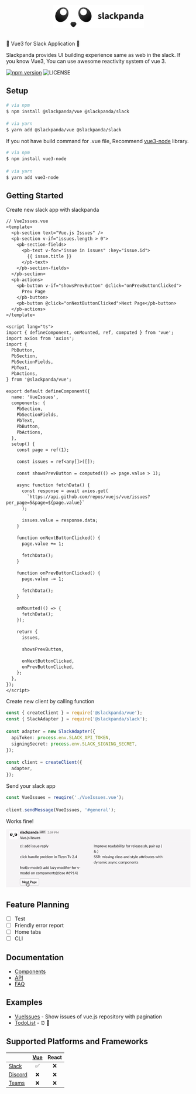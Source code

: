 <div align="center">
  <img src="docs/assets/slackpanda.png" width="250">
</div>

<br />

<p>🤖 Vue3 for Slack Application 🐼</p>

<p>Slackpanda provides UI building experience same as web in the slack. If you know Vue3, You can use awesome reactivity system of vue 3.</p>

[![npm version](https://badge.fury.io/js/slackpanda.svg)](https://badge.fury.io/js/slackpanda)
![LICENSE](https://img.shields.io/npm/l/slackpanda?color=blue)

## Setup

```bash
# via npm
$ npm install @slackpanda/vue @slackpanda/slack

# via yarn
$ yarn add @slackpanda/vue @slackpanda/slack
```

If you not have build command for .vue file, Recommend [vue3-node](https://github.com/Jungwoo-An/vue3-node) library.

```bash
# via npm
$ npm install vue3-node

# via yarn
$ yarn add vue3-node
```

## Getting Started

Create new slack app with slackpanda

```vue
// VueIssues.vue
<template>
  <pb-section text="Vue.js Issues" />
  <pb-section v-if="issues.length > 0">
    <pb-section-fields>
      <pb-text v-for="issue in issues" :key="issue.id">
        {{ issue.title }}
      </pb-text>
    </pb-section-fields>
  </pb-section>
  <pb-actions>
    <pb-button v-if="showsPrevButton" @click="onPrevButtonClicked">
      Prev Page
    </pb-button>
    <pb-button @click="onNextButtonClicked">Next Page</pb-button>
  </pb-actions>
</template>

<script lang="ts">
import { defineComponent, onMounted, ref, computed } from 'vue';
import axios from 'axios';
import {
  PbButton,
  PbSection,
  PbSectionFields,
  PbText,
  PbActions,
} from '@slackpanda/vue';

export default defineComponent({
  name: 'VueIssues',
  components: {
    PbSection,
    PbSectionFields,
    PbText,
    PbButton,
    PbActions,
  },
  setup() {
    const page = ref(1);

    const issues = ref<any[]>([]);

    const showsPrevButton = computed(() => page.value > 1);

    async function fetchData() {
      const response = await axios.get(
        `https://api.github.com/repos/vuejs/vue/issues?per_page=5&page=${page.value}`
      );

      issues.value = response.data;
    }

    function onNextButtonClicked() {
      page.value += 1;

      fetchData();
    }

    function onPrevButtonClicked() {
      page.value -= 1;

      fetchData();
    }

    onMounted(() => {
      fetchData();
    });

    return {
      issues,

      showsPrevButton,

      onNextButtonClicked,
      onPrevButtonClicked,
    };
  },
});
</script>
```

Create new client by calling function

```ts
const { createClient } = require('@slackpanda/vue');
const { SlackAdapter } = require('@slackpanda/slack');

const adapter = new SlackAdapter({
  apiToken: process.env.SLACK_API_TOKEN,
  signingSecret: process.env.SLACK_SIGNING_SECRET,
});

const client = createClient({
  adapter,
});
```

Send your slack app

```ts
const VueIssues = reuqire('./VueIssues.vue');

client.sendMessage(VueIssues, '#general');
```

Works fine!

<img src="docs/assets/preview.gif">

## Feature Planning

- [ ] Test
- [ ] Friendly error report
- [ ] Home tabs
- [ ] CLI

## Documentation

- [Components](docs/components.md)
- [API](docs/api.md)
- [FAQ](docs/faq.md)

## Examples

- [VueIssues](examples/VueIssues) - Show issues of vue.js repository with pagination
- [TodoList](examples/TodoList) - ⏰ 🤖

## Supported Platforms and Frameworks

|                                                                                            | [Vue](packages/vue) | React |
| ------------------------------------------------------------------------------------------ | :-----------------: | :---: |
| [Slack](https://slack.com)                                                                 |         ✅          |  ❌   |
| [Discord](https://discord.com)                                                             |         ❌          |  ❌   |
| [Teams](https://www.microsoft.com/ko-kr/microsoft-365/microsoft-teams/group-chat-software) |         ❌          |  ❌   |

